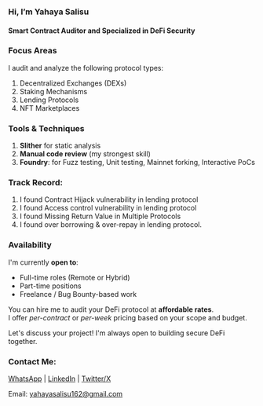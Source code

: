 ### Hi, I’m Yahaya Salisu

#### Smart Contract Auditor and Specialized in DeFi Security


### Focus Areas
I audit and analyze the following protocol types:

1. Decentralized Exchanges (DEXs)
2. Staking Mechanisms
3. Lending Protocols
4. NFT Marketplaces


### Tools & Techniques
1. **Slither** for static analysis  
2. **Manual code review** (my strongest skill)  
3. **Foundry**: for Fuzz testing, Unit testing, Mainnet forking, Interactive PoCs


### Track Record:
1. I found Contract Hijack vulnerability in lending protocol
2. I found Access control vulnerability in lending protocol
3. I found Missing Return Value in Multiple Protocols
4. I found over borrowing & over-repay in lending protocol.


### Availability
I'm currently **open to**:
-  Full-time roles (Remote or Hybrid)
-  Part-time positions
-  Freelance / Bug Bounty-based work

You can hire me to audit your DeFi protocol at **affordable rates**.  
I offer *per-contract* or *per-week* pricing based on your scope and budget.

Let's discuss your project! I'm always open to building secure DeFi together.



### Contact Me:
[WhatsApp](https://wa.me/qr/AOJIRGL4JCO7D1)
| [LinkedIn](https://www.linkedin.com/in/yahaya-salisu)
| [Twitter/X](https://x.com/Babs_Crypto1?t=Vc6SgVuVgS8FxbVUZZXHVw&s=09)

Email: yahayasalisu162@gmail.com